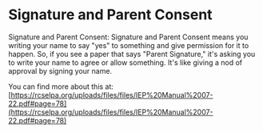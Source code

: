 # Signature and Parent Consent
Signature and Parent Consent: Signature and Parent Consent means you writing your name to say "yes" to something and give permission for it to happen. So, if you see a paper that says "Parent Signature," it's asking you to write your name to agree or allow something. It's like giving a nod of approval by signing your name.

You can find more about this at: [https://rcselpa.org/uploads/files/files/IEP%20Manual%2007-22.pdf#page=78](https://rcselpa.org/uploads/files/files/IEP%20Manual%2007-22.pdf#page=78)
